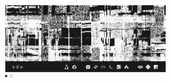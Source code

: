 <img src="./banner.png">
<details><summary> :: </summary>
<!--START_SECTION:waka-->

```
From: 09 August 2024 - To: 10 January 2025

Total Time: 869 hrs 6 mins

Python                     259 hrs 59 mins ///////------------------   28.05 %
PHP                        170 hrs 51 mins /////--------------------   18.43 %
Other                      57 hrs 45 mins  //-----------------------   06.23 %
```

<!--END_SECTION:waka-->
</details>
